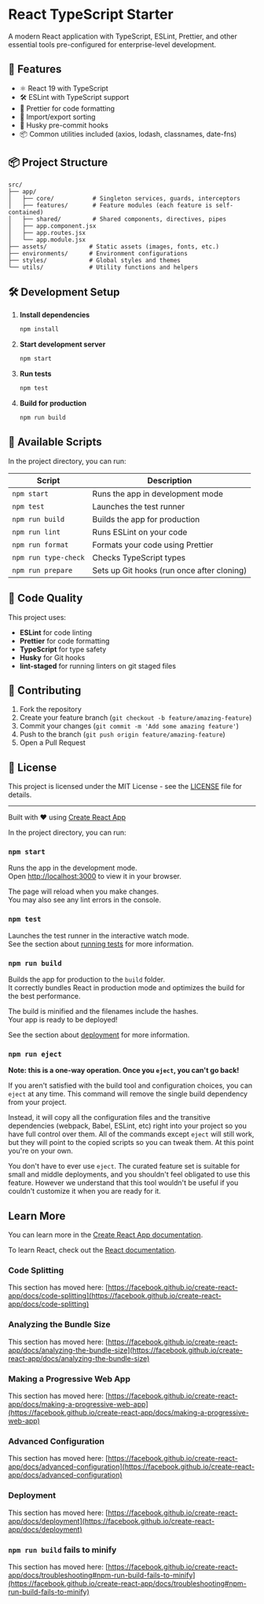 # React TypeScript Starter

A modern React application with TypeScript, ESLint, Prettier, and other essential tools pre-configured for enterprise-level development.

## 🚀 Features

- ⚛️ React 19 with TypeScript
- 🛠️ ESLint with TypeScript support
- 💅 Prettier for code formatting
- 🔄 Import/export sorting
- 🐶 Husky pre-commit hooks
- 📦 Common utilities included (axios, lodash, classnames, date-fns)

## 📦 Project Structure

```
src/
├── app/
│   ├── core/           # Singleton services, guards, interceptors
│   ├── features/       # Feature modules (each feature is self-contained)
│   ├── shared/         # Shared components, directives, pipes
│   ├── app.component.jsx
│   ├── app.routes.jsx
│   └── app.module.jsx
├── assets/            # Static assets (images, fonts, etc.)
├── environments/      # Environment configurations
├── styles/            # Global styles and themes
└── utils/             # Utility functions and helpers
```

## 🛠 Development Setup

1. **Install dependencies**
   ```bash
   npm install
   ```

2. **Start development server**
   ```bash
   npm start
   ```

3. **Run tests**
   ```bash
   npm test
   ```

4. **Build for production**
   ```bash
   npm run build
   ```

## 🧰 Available Scripts

In the project directory, you can run:

| Script          | Description                                      |
|-----------------|--------------------------------------------------|
| `npm start`     | Runs the app in development mode                 |
| `npm test`      | Launches the test runner                        |
| `npm run build` | Builds the app for production                   |
| `npm run lint`  | Runs ESLint on your code                        |
| `npm run format`| Formats your code using Prettier                |
| `npm run type-check` | Checks TypeScript types                     |
| `npm run prepare` | Sets up Git hooks (run once after cloning)     |

## 🔧 Code Quality

This project uses:

- **ESLint** for code linting
- **Prettier** for code formatting
- **TypeScript** for type safety
- **Husky** for Git hooks
- **lint-staged** for running linters on git staged files

## 🤝 Contributing

1. Fork the repository
2. Create your feature branch (`git checkout -b feature/amazing-feature`)
3. Commit your changes (`git commit -m 'Add some amazing feature'`)
4. Push to the branch (`git push origin feature/amazing-feature`)
5. Open a Pull Request

## 📝 License

This project is licensed under the MIT License - see the [LICENSE](LICENSE) file for details.

---

Built with ❤️ using [Create React App](https://github.com/facebook/create-react-app)

In the project directory, you can run:

### `npm start`

Runs the app in the development mode.\
Open [http://localhost:3000](http://localhost:3000) to view it in your browser.

The page will reload when you make changes.\
You may also see any lint errors in the console.

### `npm test`

Launches the test runner in the interactive watch mode.\
See the section about [running tests](https://facebook.github.io/create-react-app/docs/running-tests) for more information.

### `npm run build`

Builds the app for production to the `build` folder.\
It correctly bundles React in production mode and optimizes the build for the best performance.

The build is minified and the filenames include the hashes.\
Your app is ready to be deployed!

See the section about [deployment](https://facebook.github.io/create-react-app/docs/deployment) for more information.

### `npm run eject`

**Note: this is a one-way operation. Once you `eject`, you can't go back!**

If you aren't satisfied with the build tool and configuration choices, you can `eject` at any time. This command will remove the single build dependency from your project.

Instead, it will copy all the configuration files and the transitive dependencies (webpack, Babel, ESLint, etc) right into your project so you have full control over them. All of the commands except `eject` will still work, but they will point to the copied scripts so you can tweak them. At this point you're on your own.

You don't have to ever use `eject`. The curated feature set is suitable for small and middle deployments, and you shouldn't feel obligated to use this feature. However we understand that this tool wouldn't be useful if you couldn't customize it when you are ready for it.

## Learn More

You can learn more in the [Create React App documentation](https://facebook.github.io/create-react-app/docs/getting-started).

To learn React, check out the [React documentation](https://reactjs.org/).

### Code Splitting

This section has moved here: [https://facebook.github.io/create-react-app/docs/code-splitting](https://facebook.github.io/create-react-app/docs/code-splitting)

### Analyzing the Bundle Size

This section has moved here: [https://facebook.github.io/create-react-app/docs/analyzing-the-bundle-size](https://facebook.github.io/create-react-app/docs/analyzing-the-bundle-size)

### Making a Progressive Web App

This section has moved here: [https://facebook.github.io/create-react-app/docs/making-a-progressive-web-app](https://facebook.github.io/create-react-app/docs/making-a-progressive-web-app)

### Advanced Configuration

This section has moved here: [https://facebook.github.io/create-react-app/docs/advanced-configuration](https://facebook.github.io/create-react-app/docs/advanced-configuration)

### Deployment

This section has moved here: [https://facebook.github.io/create-react-app/docs/deployment](https://facebook.github.io/create-react-app/docs/deployment)

### `npm run build` fails to minify

This section has moved here: [https://facebook.github.io/create-react-app/docs/troubleshooting#npm-run-build-fails-to-minify](https://facebook.github.io/create-react-app/docs/troubleshooting#npm-run-build-fails-to-minify)
